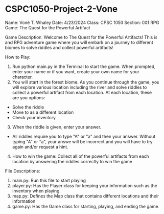# CSPC1050-Project-2-Vone
Name: Voné T. Whaley
Date: 4/23/2024
Class: CPSC 1050
Section: 001
RPG Game: The Quest for the Powerful Artifact

Game Description: Welcome to The Quest for the Powerful Artifacts! This is and RPG adventure game where you will embark on a journey to different biomes to solve riddles and collect powerful artifacts!

How to Play:
1. Run python main.py in the Terminal to start the game. When prompted, enter your name or if you want, create your own name for your character. 
2. You will start in the forest biome. As you continue through the game, you will explore various location including the river and solve riddles to collect a powerful artifact from each location. At each location, these are you options:
- Solve the riddle 
- Move to as a different location 
- Check your inventory 

3. When the riddle is given, enter your answer.
- All riddles require you to type "A" or "a" and then your answer. Without typing "A" or "a", your answe will be incorrect and you will have to try again and/or request a hint.

4. How to win the game: Collect all of the powerful artifacts from each location by answering the riddles correctly to win the game

File Descriptions:
1. main.py: Run this file to start playing
2. player.py: Has the Player class for keeping your information such as the inventory when playing. 
3. map.py: Defines the Map class that contains different locations and their information
4. game.py: Has the Game class for starting, playing, and ending the game.

